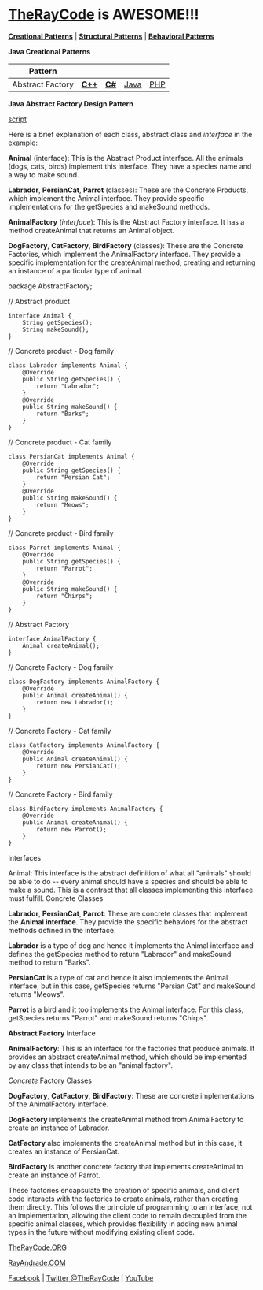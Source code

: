 # [TheRayCode](../../README.md) is AWESOME!!!

**[Creational Patterns](../README.md)** | **[Structural Patterns](../Structural/README.md)** | **[Behavioral Patterns](../Behavioral/README.md)**

**Java Creational Patterns**


|Pattern|   |   |   |   |
|---|---|---|---|---|
| Abstract Factory | [**C++**](../../../CPP/Creational/AbstractFactory/README.md) | [**C#**](../../../Csharp/Creational/AbstractFactory/README.md) | [Java](../../../Java/Creational/AbstractFactory/README.md) | [PHP](../../../PHP/Creational/AbstractFactory/README.md) |

**Java Abstract Factory Design Pattern**

[script](./script/page01.md)

Here is a brief explanation of each class, abstract class and *interface* in the example:

**Animal** (interface): This is the Abstract Product interface. All the animals (dogs, cats, birds) implement this interface. They have a species name and a way to make sound.

**Labrador**, **PersianCat**, **Parrot** (classes): These are the Concrete Products, which implement the Animal interface. They provide specific implementations for the getSpecies and makeSound methods.

**AnimalFactory** (*interface*): This is the Abstract Factory interface. It has a method createAnimal that returns an Animal object.

**DogFactory**, **CatFactory**, **BirdFactory** (classes): These are the Concrete Factories, which implement the AnimalFactory interface. They provide a specific implementation for the createAnimal method, creating and returning an instance of a particular type of animal.


package AbstractFactory;

// Abstract product
```
interface Animal {
    String getSpecies();
    String makeSound();
}
```

// Concrete product - Dog family
```
class Labrador implements Animal {
    @Override
    public String getSpecies() {
        return "Labrador";
    }
    @Override
    public String makeSound() {
        return "Barks";
    }
}
```
// Concrete product - Cat family
```
class PersianCat implements Animal {
    @Override
    public String getSpecies() {
        return "Persian Cat";
    }
    @Override
    public String makeSound() {
        return "Meows";
    }
}
```
// Concrete product - Bird family
```
class Parrot implements Animal {
    @Override
    public String getSpecies() {
        return "Parrot";
    }
    @Override
    public String makeSound() {
        return "Chirps";
    }
}
```

// Abstract Factory
```
interface AnimalFactory {
    Animal createAnimal();
}
```

// Concrete Factory - Dog family
```
class DogFactory implements AnimalFactory {
    @Override
    public Animal createAnimal() {
        return new Labrador();
    }
}
```
// Concrete Factory - Cat family
```
class CatFactory implements AnimalFactory {
    @Override
    public Animal createAnimal() {
        return new PersianCat();
    }
}
```
// Concrete Factory - Bird family
```
class BirdFactory implements AnimalFactory {
    @Override
    public Animal createAnimal() {
        return new Parrot();
    }
}
```

Interfaces

Animal: This interface is the abstract definition of what all "animals" should be able to do -- every animal should have a species and should be able to make a sound. This is a contract that all classes implementing this interface must fulfill.
Concrete Classes

**Labrador**, **PersianCat**, **Parrot**: These are concrete classes that implement the **Animal interface**. They provide the specific behaviors for the abstract methods defined in the interface.

**Labrador** is a type of dog and hence it implements the Animal interface and defines the getSpecies method to return "Labrador" and makeSound method to return "Barks".

**PersianCat** is a type of cat and hence it also implements the Animal interface, but in this case, getSpecies returns "Persian Cat" and makeSound returns "Meows".

**Parrot** is a bird and it too implements the Animal interface. For this class, getSpecies returns "Parrot" and makeSound returns "Chirps".

**Abstract Factory** Interface

**AnimalFactory**: This is an interface for the factories that produce animals. It provides an abstract createAnimal method, which should be implemented by any class that intends to be an "animal factory".

*Concrete* Factory Classes

**DogFactory**, **CatFactory**, **BirdFactory**: These are concrete implementations of the AnimalFactory interface.

**DogFactory** implements the createAnimal method from AnimalFactory to create an instance of Labrador.

**CatFactory** also implements the createAnimal method but in this case, it creates an instance of PersianCat.

**BirdFactory** is another concrete factory that implements createAnimal to create an instance of Parrot.

These factories encapsulate the creation of specific animals, and client code interacts with the factories to create animals, rather than creating them directly. This follows the principle of programming to an interface, not an implementation, allowing the client code to remain decoupled from the specific animal classes, which provides flexibility in adding new animal types in the future without modifying existing client code.

[TheRayCode.ORG](https://www.TheRayCode.org)

[RayAndrade.COM](https://www.RayAndrade.com)

[Facebook](https://www.facebook.com/TheRayCode/) | [Twitter @TheRayCode](https://www.twitter.com/TheRayCode/) | [YouTube](https://www.youtube.com/TheRayCode/)
